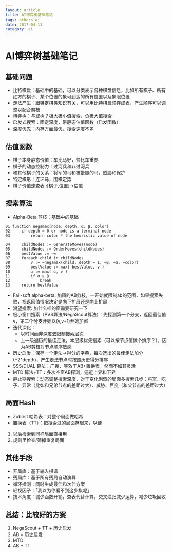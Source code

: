 ```yaml
---
layout: article
title: AI博弈树基础笔记
tags: others ai
date: 2017-04-11
category: ai
---
```

# AI博弈树基础笔记  

## 基础问题

 * 比特棋盘：基础中的基础，可以分类表示各种棋盘信息，比如所有棋子、所有红方的棋子、某个位置的象可到达的所有位置以及象眼位置  
 * 走法产生：跟特定棋类知识有关，可以用比特棋盘预存成表，产生顺序可以调整以配合剪枝  
 * 博弈树：与或树？极大极小值搜索，负极大值搜索  
 * 启发式搜索：固定深度，带静态估值函数（启发函数）  
 * 深度优先：内存方面最优，搜索速度不差  

## 估值函数  
  * 棋子本身静态价值：车比马好，帅比车重要
  * 棋子的动态控制力：过河兵和非过河兵
  * 和其他棋子的关系：将军的马和被蹩腿的马，威胁和保护
  * 特定棋形：连环马，围棋定势
  * 棋子价值速查表 :[棋子,位置]->估值

## 搜索算法
  * Alpha-Beta 剪枝：基础中的基础  
  ```pseudocode 
  01 function negamax(node, depth, α, β, color)
  02     if depth = 0 or node is a terminal node
  03         return color * the heuristic value of node

  04     childNodes := GenerateMoves(node)
  05     childNodes := OrderMoves(childNodes)
  06     bestValue := −∞
  07     foreach child in childNodes
  08         v := −negamax(child, depth − 1, −β, −α, −color)
  09         bestValue := max( bestValue, v )
  10         α := max( α, v )
  11         if α ≥ β
  12             break
  13     return bestValue
  ```  

  * Fail-soft alpha-beta: 加窗的AB剪枝，一开始就限制ab的范围，如果搜索失败，视返回值情况决定是向下扩展还是向上扩展
  * 渴望搜索: 加什么样的窗需要研究一下
  * 极小窗口搜索（PVS算法/NegaScout算法）：先探测第一个分支，返回最佳值v，第二个分支开始以(v,v+1)开始加窗
  * 迭代深化：  
       - 以时间而非深度去限制搜索层次  
       - 上一级遍历的最佳走法，本层级优先搜索（可以按节点值做个排序？），因为AB剪枝对节点顺序敏感  
  * 历史启发：保存一个走法->得分的字典，每次选出的最佳走法加分(+2^depth)，产生走法节点时按照历史得分排序
  * SSS/DUAL 算法：广搜，等效于AB+置换表，然而不如其灵活
  * MTD 算法+TT：多次空窗AB探测，逼近上界和下界
  * 静止期搜索：动态调整搜索深度，对于变化剧烈的局面多搜索几步：将军、吃子、异常（比如和兄弟节点的差距过大）、威胁、巨变（和父节点的差距过大）

## 局面Hash
  * Zobrist 哈希表：对整个局面做哈希
  * 置换表（TT）：把搜索过的局面存起来，以便  
   1. 以后检索到同样局面直接用
   1. 规则里检查/筛掉重复局面

## 其他手段
  * 开局库：基于输入棋谱
  * 残局库：基于所有残局自动演算
  * 循环探测：同时生成最佳和次佳方案
  * 轻视因子：「我以为你看不到这步棋呢」
  * 技术角度：减少函数开销，查表代替计算，交叉递归减少运算，减少垃圾回收

## 总结：比较好的方案
  1. NegaScout + TT + 历史启发
  1. AB + 历史启发
  1. MTD
  1. AB + TT
